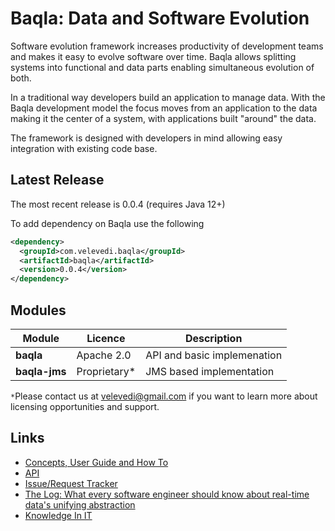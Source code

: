 # Baqla: Data and Software Evolution

Software evolution framework increases productivity of development teams and makes it easy to evolve software over time.
Baqla allows splitting systems into functional and data parts enabling simultaneous evolution of both.

In a traditional way developers build an application to manage data. With the Baqla development model the focus moves from an application to the data making it the center of a system, with applications built "around" the data.

The framework is designed with developers in mind allowing easy integration with existing code base.

## Latest Release

The most recent release is 0.0.4 (requires Java 12+)

To add dependency on Baqla use the following
```xml
<dependency>
  <groupId>com.velevedi.baqla</groupId>
  <artifactId>baqla</artifactId>
  <version>0.0.4</version>
</dependency>
```


## Modules

| Module | Licence | Description |
|--------|---------|-------------|
|__baqla__|Apache 2.0|API and basic implemenation|
|__baqla-jms__|Proprietary*|JMS based implementation|

`*`Please contact us at velevedi@gmail.com if you want to learn more about licensing opportunities and support.

## Links

- [Concepts, User Guide and How To](https://github.com/velevedi/baqla/wiki)
- [API](http://velevedi.com/baqla/0.0.4/apidocs/) 
- [Issue/Request Tracker](https://github.com/velevedi/baqla/issues)
- [The Log: What every software engineer should know about real-time data's unifying abstraction](https://engineering.linkedin.com/distributed-systems/log-what-every-software-engineer-should-know-about-real-time-datas-unifying)
- [Knowledge In IT](http://velevedi.blogspot.co.uk/2016/11/knowledge-in-it.html)

